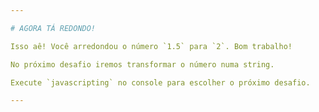 ```yaml
---

# AGORA TÁ REDONDO!

Isso aê! Você arredondou o número `1.5` para `2`. Bom trabalho!

No próximo desafio iremos transformar o número numa string.

Execute `javascripting` no console para escolher o próximo desafio.

---
```

